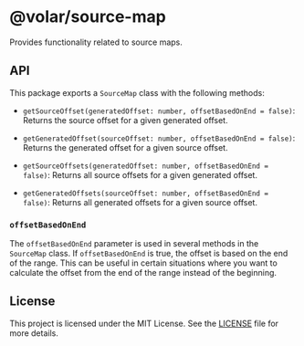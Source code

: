 # @volar/source-map

Provides functionality related to source maps.

## API

This package exports a `SourceMap` class with the following methods:

- `getSourceOffset(generatedOffset: number, offsetBasedOnEnd = false)`: Returns the source offset for a given generated offset.

- `getGeneratedOffset(sourceOffset: number, offsetBasedOnEnd = false)`: Returns the generated offset for a given source offset.

- `getSourceOffsets(generatedOffset: number, offsetBasedOnEnd = false)`: Returns all source offsets for a given generated offset.

- `getGeneratedOffsets(sourceOffset: number, offsetBasedOnEnd = false)`: Returns all generated offsets for a given source offset.

### `offsetBasedOnEnd`

The `offsetBasedOnEnd` parameter is used in several methods in the `SourceMap` class. If `offsetBasedOnEnd` is true, the offset is based on the end of the range. This can be useful in certain situations where you want to calculate the offset from the end of the range instead of the beginning.

## License

This project is licensed under the MIT License. See the [LICENSE](LICENSE) file for more details.
